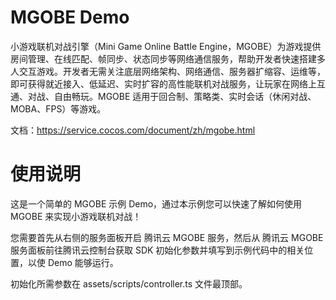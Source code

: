# MGOBE Demo

小游戏联机对战引擎（Mini Game Online Battle Engine，MGOBE）为游戏提供房间管理、在线匹配、帧同步、状态同步等网络通信服务，帮助开发者快速搭建多人交互游戏。开发者无需关注底层网络架构、网络通信、服务器扩缩容、运维等，即可获得就近接入、低延迟、实时扩容的高性能联机对战服务，让玩家在网络上互通、对战、自由畅玩。MGOBE 适用于回合制、策略类、实时会话（休闲对战、MOBA、FPS）等游戏。

文档：https://service.cocos.com/document/zh/mgobe.html

# 使用说明

这是一个简单的 MGOBE 示例 Demo，通过本示例您可以快速了解如何使用 MGOBE 来实现小游戏联机对战！

您需要首先从右侧的服务面板开启 腾讯云 MGOBE 服务，然后从 腾讯云 MGOBE 服务面板前往腾讯云控制台获取 SDK 初始化参数并填写到示例代码中的相关位置，以使 Demo 能够运行。

初始化所需参数在 assets/scripts/controller.ts 文件最顶部。
